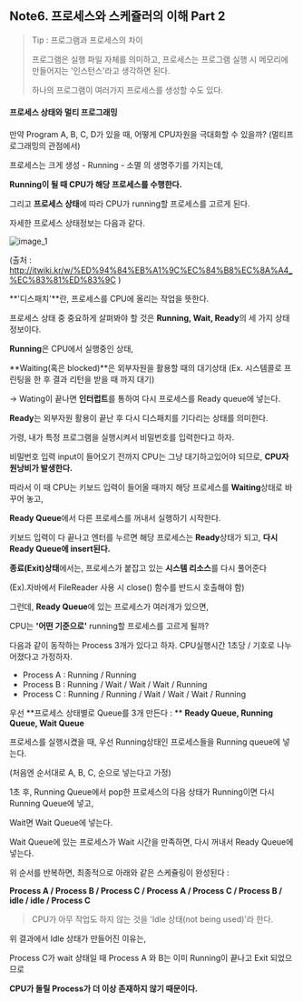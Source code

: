 ## Note6. 프로세스와 스케쥴러의 이해 Part 2

> Tip : 프로그램과 프로세스의 차이
>
> 프로그램은 실행 파일 자체를 의미하고, 프로세스는 프로그램 실행 시 메모리에 만들어지는 '인스턴스'라고 생각하면 된다.
>
> 하나의 프로그램이 여러가지 프로세스를 생성할 수도 있다.



#### 프로세스 상태와 멀티 프로그래밍

만약 Program A, B, C, D가 있을 때, 어떻게 CPU자원을 극대화할 수 있을까? (멀티프로그래밍의 관점에서)



프로세스는 크게 생성 - Running - 소멸 의 생명주기를 가지는데, 

**Running이 될 때 CPU가 해당 프로세스를 수행한다.**

그리고 **프로세스 상태**에 따라 CPU가 running할 프로세스를 고르게 된다.



자세한 프로세스 상태정보는 다음과 같다.

![image_1](http://itwiki.kr/images/d/da/%ED%94%84%EB%A1%9C%EC%84%B8%EC%8A%A4_%EC%83%81%ED%83%9C%EC%A0%84%EC%9D%B4%EB%8F%84.png)

(출처 : http://itwiki.kr/w/%ED%94%84%EB%A1%9C%EC%84%B8%EC%8A%A4_%EC%83%81%ED%83%9C )



**'디스패치'**란, 프로세스를 CPU에 올리는 작업을 뜻한다.

프로세스 상태 중 중요하게 살펴봐야 할 것은 **Running, Wait, Ready**의 세 가지 상태정보이다.

**Running**은 CPU에서 실행중인 상태,

**Waiting(혹은 blocked)**은 외부자원을 활용할 때의 대기상태 (Ex. 시스템콜로 프린팅을 한 후 결과 리턴을 받을 때 까지 대기) 

-> Wating이 끝나면 **인터럽트**를 통하여 다시 프로세스를 Ready queue에 넣는다.

**Ready**는 외부자원 활용이 끝난 후 다시 디스패치를 기다리는 상태를 의미한다.



가령, 내가 특정 프로그램을 실행시켜서 비밀번호를 입력한다고 하자.

비밀번호 입력 input이 들어오기 전까지 CPU는 그냥 대기하고있어야 되므로, **CPU자원낭비가 발생한다.**

따라서 이 때 CPU는 키보드 입력이 들어올 때까지 해당 프로세스를 **Waiting**상태로 바꾸어 놓고, 

**Ready Queue**에서 다른 프로세스를 꺼내서 실행하기 시작한다.

키보드 입력이 다 끝나고 엔터를 누르면 해당 프로세스는 **Ready**상태가 되고, **다시 Ready Queue에 insert된다.**



**종료(Exit)상태**에서는, 프로세스가 붙잡고 있는 **시스템 리소스**를 다시 풀어준다 

(Ex).자바에서 FileReader 사용 시 close() 함수를 반드시 호출해야 함)



그런데, **Ready Queue**에 있는 프로세스가 여러개가 있으면, 

CPU는 **'어떤 기준으로'** running할 프로세스를 고르게 될까?



다음과 같이 동작하는 Process 3개가 있다고 하자. CPU실행시간 1초당 / 기호로 나누어졌다고 가정하자.

- Process A : Running / Running
- Process B : Running / Wait / Wait / Wait / Running
- Process C : Running / Running / Wait / Wait / Wait / Running

우선 **프로세스 상태별로 Queue를 3개 만든다 : ** **Ready Queue, Running Queue, Wait Queue**

프로세스를 실행시켰을 때, 우선 Running상태인 프로세스들을 Running queue에 넣는다.

(처음엔 순서대로 A, B, C, 순으로 넣는다고 가정)

1초 후, Running Queue에서 pop한 프로세스의 다음 상태가 Running이면 다시 Running Queue에 넣고, 

Wait면 Wait Queue에 넣는다.

Wait Queue에 있는 프로세스가 Wait 시간을 만족하면, 다시 꺼내서 Ready Queue에 넣는다.

위 순서를 반복하면, 최종적으로 아래와 같은 스케쥴링이 완성된다 : 



**Process A / Process B / Process C / Process A / Process C / Process B / idle / idle / Process C**



> CPU가 아무 작업도 하지 않는 것을 'Idle 상태(not being used)'라 한다.

위 결과에서 Idle 상태가 만들어진 이유는, 

Process C가 wait 상태일 때 Process A 와 B는 이미 Running이 끝나고 Exit 되었으므로 

**CPU가 돌릴 Process가 더 이상 존재하지 않기 때문이다.**